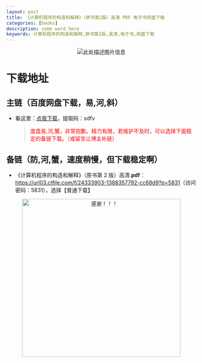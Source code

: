 ```yaml
---
layout: post
title: 《计算机程序的构造和解释》（原书第2版）高清 PDF 电子书网盘下载
categories: [books]
description: some word here
keywords: 计算机程序的构造和解释,原书第2版,高清,电子书,网盘下载
---
```


<div align="center"><img src="https://qweree.cn/wp-content/uploads/2024/10/jsjcxdgzhjs-tuya.jpg" alt="此处描述图片信息"></div>

# 下载地址

## 主链（百度网盘下载，易,河,斜）

- 看这里：[点我下载](https://pan.baidu.com/s/1iMXUbSbtZQZjDcqDmnWUyw?pwd=sdfv)，提取码：sdfv

  > <p style="color:red" >度盘易,河,蟹，非常抱歉。精力有限，若维护不及时，可以选择下面稳定的备链下载。（或留言让博主补链）</p>

## 备链（防,河,蟹，速度稍慢，但下载稳定啊）

- 《计算机程序的构造和解释》（原书第 2 版）高清.**pdf**：<https://url03.ctfile.com/f/24333903-1388357792-cc68d9?p=5831>（访问密码：5831），选择【普通下载】

<div align="center"><img src="https://pic.imgdb.cn/item/6707df6bd29ded1a8ce37031.gif" alt="感谢！！！" width="420px" height="auto"/></div>
